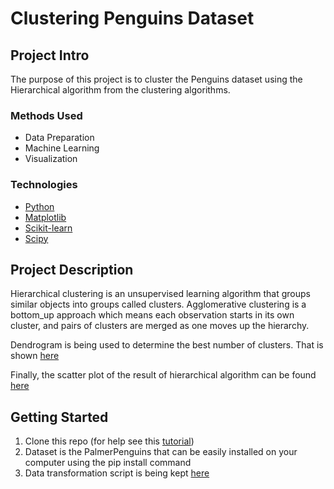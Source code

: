 # Clustering Penguins Dataset


## Project Intro
The purpose of this project is to cluster the Penguins dataset using the Hierarchical algorithm from the clustering algorithms.

### Methods Used
* Data Preparation
* Machine Learning
* Visualization

### Technologies
* [Python](https://www.python.org/)
* [Matplotlib](https://matplotlib.org/)
* [Scikit-learn](https://scikit-learn.org/stable/)
* [Scipy](https://scipy.org/)

## Project Description
Hierarchical clustering is an unsupervised learning algorithm that groups similar objects into groups called clusters. Agglomerative clustering is a bottom_up approach which means each observation starts in its own cluster, and pairs of clusters are merged as one moves up the hierarchy.

Dendrogram is being used to determine the best number of clusters. That is shown [here](https://github.com/Unisepp/Data_Mining_Exercises/blob/main/Hierarchical_Penguins/Dendrogram%20of%20Penguins.png) 

Finally, the scatter plot of the result of hierarchical algorithm can be found [here](https://github.com/Unisepp/Data_Mining_Exercises/blob/main/Hierarchical_Penguins/Clusters%20of%20Penguins_Hierarchical.png)

## Getting Started

1. Clone this repo (for help see this [tutorial](https://help.github.com/articles/cloning-a-repository/))
2. Dataset is the PalmerPenguins that can be easily installed on your computer using the pip install command
3. Data transformation script is being kept [here](https://github.com/Unisepp/Data_Mining_Exercises/blob/main/Hierarchical_Penguins/Hierarchical_Penguins.py)
